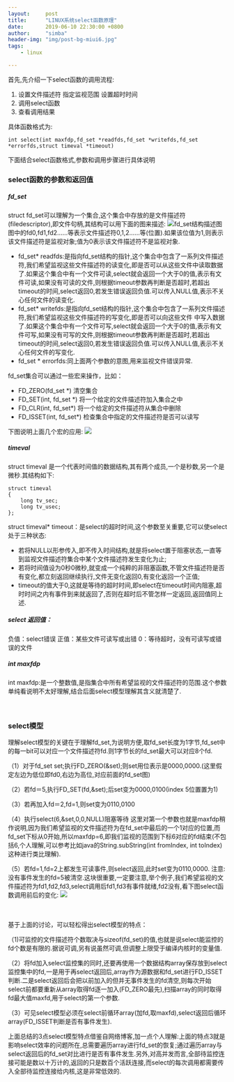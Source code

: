```yaml
---
layout:     post
title:      "LINUX系统select函数原理"
date:       2019-06-10 22:30:00 +0800
author:     "simba"
header-img: "img/post-bg-miui6.jpg"
tags:
    - linux

---
```



首先,先介绍一下select函数的调用流程:
1.  设置文件描述符
     指定监视范围
     设置超时时间
2.  调用select函数
3.  查看调用结果

具体函数格式为:
```
int select(int maxfdp,fd_set *readfds,fd_set *writefds,fd_set *errorfds,struct timeval *timeout)
```

下面结合select函数格式,参数和调用步骤进行具体说明

###  select函数的参数和返回值
#####  fd_set
struct fd_set可以理解为一个集合,这个集合中存放的是文件描述符(filedescriptor),即文件句柄,其结构可以用下面的图来描述:
![fd_set结构描述图](https://s2.ax1x.com/2019/06/12/V2x5YF.png)
图中的fd0,fd1,fd2......等表示文件描述符0,1,2......等(位置).如果该位值为1,则表示该文件描述符是监视对象;值为0表示该文件描述符不是监视对象.

*  fd_set* readfds:是指向fd_set结构的指针,这个集合中包含了一系列文件描述符,我们希望监视这些文件描述符的读变化,即是否可以从这些文件中读取数据了.如果这个集合中有一个文件可读,select就会返回一个大于0的值,表示有文件可读,如果没有可读的文件,则根据timeout参数再判断是否超时,若超出timeout的时间,select返回0,若发生错误返回负值.可以传入NULL值,表示不关心任何文件的读变化.
*  fd_set* writefds:是指向fd_set结构的指针,这个集合中包含了一系列文件描述符,我们希望监视这些文件描述符的写变化,即是否可以向这些文件 中写入数据了.如果这个集合中有一个文件可写,select就会返回一个大于0的值,表示有文件可写,如果没有可写的文件,则根据timeout参数再判断是否超时,若超出timeout的时间,select返回0,若发生错误返回负值.可以传入NULL值,表示不关心任何文件的写变化. 
*  fd_set * errorfds:同上面两个参数的意图,用来监视文件错误异常.


fd_set集合可以通过一些宏来操作，比如： 
*  FD_ZERO(fd_set *)
   清空集合 
*  FD_SET(int,  fd_set *)
   将一个给定的文件描述符加入集合之中
*  FD_CLR(int,  fd_set*)
   将一个给定的文件描述符从集合中删除
*  FD_ISSET(int,  fd_set*)
   检查集合中指定的文件描述符是否可以读写

下图说明上面几个宏的应用:
![](https://upload-images.jianshu.io/upload_images/14508517-e103c6d0458fce6a.png?imageMogr2/auto-orient/strip%7CimageView2/2/w/1240)


#####  timeval
struct timeval 是一个代表时间值的数据结构,其有两个成员,一个是秒数,另一个是微秒.其结构如下:
```
struct timeval
{
    long tv_sec;
    long tv_usec;
};
```
struct timeval* timeout：是select的超时时间,这个参数至关重要,它可以使select处于三种状态:
*  若将NULL以形参传入,即不传入时间结构,就是将select置于阻塞状态,一直等到监视文件描述符集合中某个文件描述符发生变化为止;
*  若将时间值设为0秒0微秒,就变成一个纯粹的非阻塞函数,不管文件描述符是否有变化,都立刻返回继续执行,文件无变化返回0,有变化返回一个正值;
*  timeout的值大于0,这就是等待的超时时间,即select在timeout时间内阻塞,超时时间之内有事件到来就返回了,否则在超时后不管怎样一定返回,返回值同上述.

#####  select 返回值： 
负值：select错误 
正值：某些文件可读写或出错 
0：等待超时，没有可读写或错误的文件

#####  int maxfdp
int maxfdp:是一个整数值,是指集合中所有希望监视的文件描述符的范围.这个参数单纯看说明不太好理解,结合后面select模型理解其含义就清楚了.
<br>
<br>
<br>
###  select模型
理解select模型的关键在于理解fd_set,为说明方便,取fd_set长度为1字节,fd_set中的每一bit可以对应一个文件描述符fd.则1字节长的fd_set最大可以对应8个fd.

（1）对于fd_set set;执行FD_ZERO(&set);则set用位表示是0000,0000.(这里假定左边为低位即fd0,右边为高位,对应前面的fd_set图)

（2）若fd＝5,执行FD_SET(fd,&set);后set变为0000,0100(index 5位置置为1)

（3）若再加入fd＝2,fd=1,则set变为0110,0100

（4）执行select(6,&set,0,0,NULL)阻塞等待  这里对第一个参数也就是maxfdp稍作说明,因为我们希望监视的文件描述符为在fd_set中最后的一个1对应的位置,而fd_set下标从0开始,所以maxfdp=6,即我们监视的范围到下标6对应的fd结束(不包括6,个人理解,可以参考比如java的String.subString(int fromIndex, int toIndex)这种进行类比理解).

（5）若fd=1,fd=2上都发生可读事件,则select返回,此时set变为0110,0000.
注意:没有事件发生的fd=5被清空.这块很重要,一定要注意,举个例子,我们希望监视的文件描述符为fd1,fd2,fd3,select调用后fd1,fd3有事件就绪,fd2没有,看下图select函数调用前后的变化:
![](https://upload-images.jianshu.io/upload_images/14508517-fd4514b1c6c434e4.png?imageMogr2/auto-orient/strip%7CimageView2/2/w/1240)

<br>
<br>
基于上面的讨论，可以轻松得出select模型的特点：

（1)可监控的文件描述符个数取决与sizeof(fd_set)的值,也就是说select能监控的fd个数是有限的.据说可调,另有说虽然可调,但调整上限受于编译内核时的变量值.

（2）将fd加入select监控集的同时,还要再使用一个数据结构array保存放到select监控集中的fd,一是用于再select返回后,array作为源数据和fd_set进行FD_ISSET判断.二是select返回后会把以前加入的但并无事件发生的fd清空,则每次开始 select前都要重新从array取得fd逐一加入(FD_ZERO最先),扫描array的同时取得fd最大值maxfd,用于select的第一个参数.

（3）可见select模型必须在select前循环array(加fd,取maxfd),select返回后循环array(FD_ISSET判断是否有事件发生).

上面总结的3点select模型特点借鉴自网络博客,加一点个人理解:上面的特点3就是影响select效率的问题所在,总需要遍历array进行fd_set的恢复;通过遍历array与select返回后的fd_set对比进行是否有事件发生.另外,对高并发而言,全部待监控连接可能是数以十万计的,返回的只是数百个活跃连接,而select的每次调用都需要传入全部待监控连接给内核,这是非常低效的.
